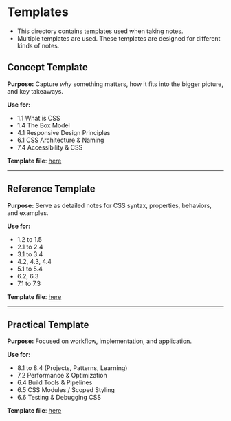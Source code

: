 # Templates

+ This directory contains templates used when taking notes.
+ Multiple templates are used. These templates are designed for different kinds of notes.

## Concept Template

**Purpose:** Capture *why* something matters, how it fits into the bigger picture, and key takeaways.

**Use for:**

* 1.1 What is CSS
* 1.4 The Box Model
* 4.1 Responsive Design Principles
* 6.1 CSS Architecture & Naming
* 7.4 Accessibility & CSS

**Template file**: [here](./concept_template.md)

---

## Reference Template

**Purpose:** Serve as detailed notes for CSS syntax, properties, behaviors, and examples.

**Use for:**

* 1.2 to 1.5
* 2.1 to 2.4
* 3.1 to 3.4
* 4.2, 4.3, 4.4
* 5.1 to 5.4
* 6.2, 6.3
* 7.1 to 7.3

**Template file**: [here](./reference_template.md)

---

## Practical Template

**Purpose:** Focused on workflow, implementation, and application.

**Use for:**  

- 8.1 to 8.4 (Projects, Patterns, Learning)  
- 7.2 Performance & Optimization  
- 6.4 Build Tools & Pipelines  
- 6.5 CSS Modules / Scoped Styling  
- 6.6 Testing & Debugging CSS  

**Template file**: [here](./practical_template.md)
